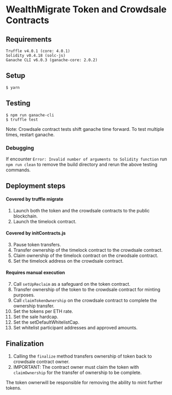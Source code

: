 # WealthMigrate Token and Crowdsale Contracts


## Requirements

```{sh}
Truffle v4.0.1 (core: 4.0.1)
Solidity v0.4.18 (solc-js)
Ganache CLI v6.0.3 (ganache-core: 2.0.2)
```


## Setup

```{sh}
$ yarn
```

## Testing

```
$ npm run ganache-cli
$ truffle test
```

Note: Crowdsale contract tests shift ganache time forward. To test multiple times, restart ganache.

### Debugging

If encounter `Error: Invalid number of arguments to Solidity function` run `npm run clean` to remove the build directory and rerun the above testing commands.


## Deployment steps

#### Covered by truffle migrate

  1. Launch both the token and the crowdsale contracts to the public blockchain.
  2. Launch the timelock contract.

#### Covered by initContracts.js

  3. Pause token transfers.
  4. Transfer ownership of the timelock contract to the crowdsale contract.
  5. Claim ownership of the timelock contract on the crwodsale contract.
  6. Set the timelock address on the crowdsale contract.

#### Requires manual execution

  7. Call `setUpReclaim` as a safeguard on the token contract.
  8. Transfer ownership of the token to the crowdsale contract for minting purposes.
  9. Call `claimTokenOwnership` on the crowdsale contract to complete the ownership transfer.
  10. Set the tokens per ETH rate.
  11. Set the sale hardcap.
  12. Set the setDefaultWhitelistCap.
  13. Set whitelist participant addresses and approved amounts.

## Finalization

  1. Calling the `finalize` method transfers ownership of token back to crowdsale contract owner.
  2. IMPORTANT: The contract owner must claim the token with `claimOwnership` for the transfer of ownership to be complete.

The token ownerwill be responsible for removing the ability to mint further tokens.
